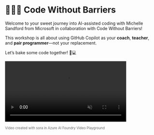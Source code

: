 # 👩‍💻💞 Code Without Barriers

Welcome to your sweet journey into AI-assisted coding with Michelle Sandford from Microsoft in collaboration with Code Without Barriers!

This workshop is all about using GitHub Copilot as your **coach**, **teacher**, and **pair programmer**—not your replacement.

Let’s bake some code together! 🧁💻

<!-- 
  This snippet embeds a video directly into your Markdown document.
  - `autoplay`: Starts the video automatically.
  - `loop`: Repeats the video forever, just like a GIF.
  - `muted`: Mutes the video, which is usually required for autoplay to work in browsers.
  - `playsinline`: Ensures the video plays inline on mobile devices.
  - `width`: (Optional) Controls the display size.
  Replace "your-video.mp4" with your actual video file path or URL.
-->
<video src="assets/20250708-111619-sora.mp4" autoplay loop muted playsinline width="400"></video>

<p style="font-size: 0.8em; color: #666;">Video created with sora in Azure AI Foundry Video Playground</p>